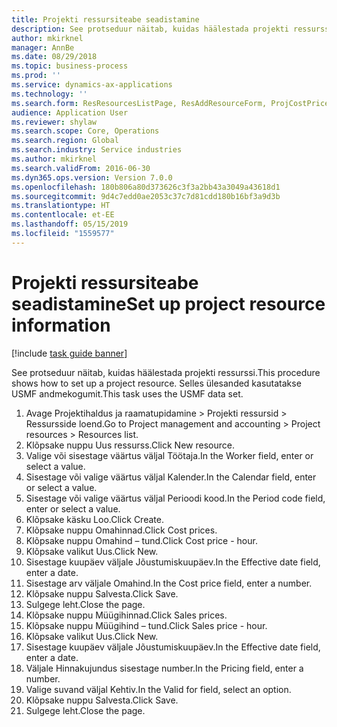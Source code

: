 ```yaml
---
title: Projekti ressursiteabe seadistamine
description: See protseduur näitab, kuidas häälestada projekti ressurssi.
author: mkirknel
manager: AnnBe
ms.date: 08/29/2018
ms.topic: business-process
ms.prod: ''
ms.service: dynamics-ax-applications
ms.technology: ''
ms.search.form: ResResourcesListPage, ResAddResourceForm, ProjCostPriceHour, ProjSalesPriceHour
audience: Application User
ms.reviewer: shylaw
ms.search.scope: Core, Operations
ms.search.region: Global
ms.search.industry: Service industries
ms.author: mkirknel
ms.search.validFrom: 2016-06-30
ms.dyn365.ops.version: Version 7.0.0
ms.openlocfilehash: 180b806a80d373626c3f3a2bb43a3049a43618d1
ms.sourcegitcommit: 9d4c7edd0ae2053c37c7d81cdd180b16bf3a9d3b
ms.translationtype: HT
ms.contentlocale: et-EE
ms.lasthandoff: 05/15/2019
ms.locfileid: "1559577"
---
```

# <a name="set-up-project-resource-information"></a><span data-ttu-id="481f9-103">Projekti ressursiteabe seadistamine</span><span class="sxs-lookup"><span data-stu-id="481f9-103">Set up project resource information</span></span>

[!include [task guide banner](../../includes/task-guide-banner.md)]

<span data-ttu-id="481f9-104">See protseduur näitab, kuidas häälestada projekti ressurssi.</span><span class="sxs-lookup"><span data-stu-id="481f9-104">This procedure shows how to set up a project resource.</span></span> <span data-ttu-id="481f9-105">Selles ülesanded kasutatakse USMF andmekogumit.</span><span class="sxs-lookup"><span data-stu-id="481f9-105">This task uses the USMF data set.</span></span>

1. <span data-ttu-id="481f9-106">Avage Projektihaldus ja raamatupidamine > Projekti ressursid > Ressursside loend.</span><span class="sxs-lookup"><span data-stu-id="481f9-106">Go to Project management and accounting > Project resources > Resources list.</span></span>
2. <span data-ttu-id="481f9-107">Klõpsake nuppu Uus ressurss.</span><span class="sxs-lookup"><span data-stu-id="481f9-107">Click New resource.</span></span>
3. <span data-ttu-id="481f9-108">Valige või sisestage väärtus väljal Töötaja.</span><span class="sxs-lookup"><span data-stu-id="481f9-108">In the Worker field, enter or select a value.</span></span>
4. <span data-ttu-id="481f9-109">Sisestage või valige väärtus väljal Kalender.</span><span class="sxs-lookup"><span data-stu-id="481f9-109">In the Calendar field, enter or select a value.</span></span>
5. <span data-ttu-id="481f9-110">Sisestage või valige väärtus väljal Perioodi kood.</span><span class="sxs-lookup"><span data-stu-id="481f9-110">In the Period code field, enter or select a value.</span></span>
6. <span data-ttu-id="481f9-111">Klõpsake käsku Loo.</span><span class="sxs-lookup"><span data-stu-id="481f9-111">Click Create.</span></span>
7. <span data-ttu-id="481f9-112">Klõpsake nuppu Omahinnad.</span><span class="sxs-lookup"><span data-stu-id="481f9-112">Click Cost prices.</span></span>
8. <span data-ttu-id="481f9-113">Klõpsake nuppu Omahind – tund.</span><span class="sxs-lookup"><span data-stu-id="481f9-113">Click Cost price - hour.</span></span>
9. <span data-ttu-id="481f9-114">Klõpsake valikut Uus.</span><span class="sxs-lookup"><span data-stu-id="481f9-114">Click New.</span></span>
10. <span data-ttu-id="481f9-115">Sisestage kuupäev väljale Jõustumiskuupäev.</span><span class="sxs-lookup"><span data-stu-id="481f9-115">In the Effective date field, enter a date.</span></span>
11. <span data-ttu-id="481f9-116">Sisestage arv väljale Omahind.</span><span class="sxs-lookup"><span data-stu-id="481f9-116">In the Cost price field, enter a number.</span></span>
12. <span data-ttu-id="481f9-117">Klõpsake nuppu Salvesta.</span><span class="sxs-lookup"><span data-stu-id="481f9-117">Click Save.</span></span>
13. <span data-ttu-id="481f9-118">Sulgege leht.</span><span class="sxs-lookup"><span data-stu-id="481f9-118">Close the page.</span></span>
14. <span data-ttu-id="481f9-119">Klõpsake nuppu Müügihinnad.</span><span class="sxs-lookup"><span data-stu-id="481f9-119">Click Sales prices.</span></span>
15. <span data-ttu-id="481f9-120">Klõpsake nuppu Müügihind – tund.</span><span class="sxs-lookup"><span data-stu-id="481f9-120">Click Sales price - hour.</span></span>
16. <span data-ttu-id="481f9-121">Klõpsake valikut Uus.</span><span class="sxs-lookup"><span data-stu-id="481f9-121">Click New.</span></span>
17. <span data-ttu-id="481f9-122">Sisestage kuupäev väljale Jõustumiskuupäev.</span><span class="sxs-lookup"><span data-stu-id="481f9-122">In the Effective date field, enter a date.</span></span>
18. <span data-ttu-id="481f9-123">Väljale Hinnakujundus sisestage number.</span><span class="sxs-lookup"><span data-stu-id="481f9-123">In the Pricing field, enter a number.</span></span>
19. <span data-ttu-id="481f9-124">Valige suvand väljal Kehtiv.</span><span class="sxs-lookup"><span data-stu-id="481f9-124">In the Valid for field, select an option.</span></span>
20. <span data-ttu-id="481f9-125">Klõpsake nuppu Salvesta.</span><span class="sxs-lookup"><span data-stu-id="481f9-125">Click Save.</span></span>
21. <span data-ttu-id="481f9-126">Sulgege leht.</span><span class="sxs-lookup"><span data-stu-id="481f9-126">Close the page.</span></span>

